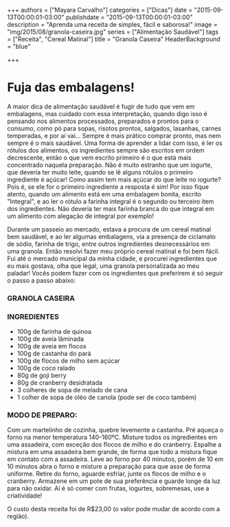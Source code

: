 +++
authors = ["Mayara Carvalho"]
categories = ["Dicas"]
date = "2015-09-13T00:00:01-03:00"
publishdate = "2015-09-13T00:00:01-03:00"
description = "Aprenda uma receita de simples, fácil e saborosa!"
image = "img/2015/08/granola-caseira.jpg"
series = ["Alimentação Saudável"]
tags = ["Receita", "Cereal Matinal"]
title = "Granola Caseira"
  HeaderBackground = "blue"

+++

# Fuja das embalagens!

A maior dica de alimentação saudável é fugir de tudo que vem em embalagens, mas cuidado com essa interpretação, quando digo isso é pensando nos alimentos processados, preparados e prontos para o consumo, como pó para sopas, risotos prontos, salgados, lasanhas, carnes temperadas, e por aí vai... Sempre é mais prático comprar pronto, mas nem sempre é o mais saudável. Uma forma de aprender a lidar com isso, é ler os rótulos dos alimentos, os ingredientes sempre são escritos em ordem decrescente, então o que vem escrito primeiro é o que está mais concentrado naquela preparação. Não é muito estranho que um iogurte, que deveria ter muito leite, quando se lê alguns rótulos o primeiro ingrediente é açúcar! Como assim tem mais açúcar do que leite no iogurte? Pois é, se ele for o primeiro ingrediente a resposta é sim! Por isso fique atento, quando um alimento está em uma embalagem bonita, escrito "Integral", e ao ler o rótulo a farinha integral é o segundo ou terceiro item dos ingredientes. Não deveria ter mais farinha branca do que integral em um alimento com alegação de integral por exemplo!

Durante um passeio ao mercado, estava a procura de um cereal matinal bem saudável, e ao ler algumas embalagens, via a presença de ciclamato de sódio, farinha de trigo, entre outros ingredientes desnecessários em uma granola. Então resolvi fazer meu próprio cereal matinal e foi bem fácil. Fui até o mercado municipal da minha cidade, e procurei ingredientes que eu mais gostava, olha que legal, uma granola personalizada ao meu paladar! Vocês podem fazer com os ingredientes que preferirem é só seguir o passo a passo abaixo:

### GRANOLA CASEIRA

### INGREDIENTES

- 100g de farinha de quinoa
- 100g de aveia lâminada
- 100g de aveia em flocos
- 100g de castanha do pará
- 100g de flocos de milho sem açúcar
- 100g de coco ralado
- 80g de goji berry
- 80g de cranberry desidratada
- 3 colheres de sopa de melado de cana
- 1 colher de sopa de oléo de canola (pode ser de coco também)

### MODO DE PREPARO:

Com um martelinho de cozinha, quebre levemente a castanha. Pré aqueça o forno na menor temperatura 140-160ºC. Misture todos os ingredientes em uma assadeira, com exceção dos flocos de milho e do cranberry. Espalhe a mistura em uma assadeira bem grande, de forma que todo a mistura fique em contato com a assadeira. Leve ao forno por 40 minutos, porém de 10 em 10 minutos abra o forno e misture a preparação para que asse de forma uniforme. Retire do forno, aguarde esfriar, junte os flocos de milho e o cranberry. Armazene em um pote de sua preferência e guarde longe da luz para não oxidar. Aí é só comer com frutas, iogurtes, sobremesas, use a criatividade!

O custo desta receita foi de R$23,00 (o valor pode mudar de acordo com a região).
